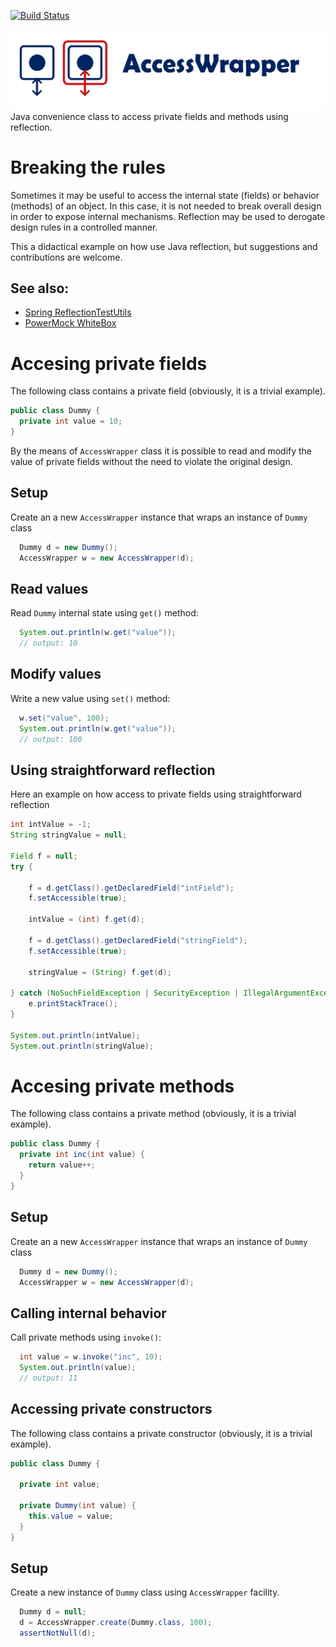 [![Build Status](https://travis-ci.org/mad4j/Access-Wrapper.svg?branch=master)](https://travis-ci.org/mad4j/Access-Wrapper)

![Access-Wrapper](resources/logo.png)
Java convenience class to access private fields and methods using reflection.

# Breaking the rules
Sometimes it may be useful to access the internal state (fields) or behavior (methods) of an object. In this case, it is not needed to break overall design in order to expose internal mechanisms. Reflection may be used to derogate design rules in a controlled manner.

This a didactical example on how use Java reflection, but suggestions and contributions are welcome.

## See also:
* [Spring ReflectionTestUtils](https://docs.spring.io/spring/docs/current/javadoc-api/org/springframework/test/util/ReflectionTestUtils.html)
* [PowerMock WhiteBox](https://github.com/jayway/powermock)

# Accesing private fields

The following class contains a private field (obviously, it is a trivial example).

```java
public class Dummy {
  private int value = 10;
}
```

By the means of `AccessWrapper` class it is possible to read and modify the value of private fields without the need to violate the original design.

## Setup
Create an a new `AccessWrapper` instance that wraps an instance of `Dummy` class

```java
  Dummy d = new Dummy();
  AccessWrapper w = new AccessWrapper(d);
```  

## Read values  
Read `Dummy` internal state using `get()` method:

```java
  System.out.println(w.get("value"));
  // output: 10
```

## Modify values
Write a new value using `set()` method:

```java
  w.set("value", 100);
  System.out.println(w.get("value"));
  // output: 100
```

## Using straightforward reflection
Here an example on how access to private fields using straightforward reflection

```java
int intValue = -1;
String stringValue = null;
		
Field f = null;
try {
	
	f = d.getClass().getDeclaredField("intField");
	f.setAccessible(true);
	
	intValue = (int) f.get(d);
	
	f = d.getClass().getDeclaredField("stringField");
	f.setAccessible(true);
	
	stringValue = (String) f.get(d);
	
} catch (NoSuchFieldException | SecurityException | IllegalArgumentException | IllegalAccessException e) {
	e.printStackTrace();
}

System.out.println(intValue);
System.out.println(stringValue);
```

# Accesing private methods

The following class contains a private method (obviously, it is a trivial example).

```java
public class Dummy {
  private int inc(int value) {
    return value++;
  }
}
```

## Setup
Create an a new `AccessWrapper` instance that wraps an instance of `Dummy` class

```java
  Dummy d = new Dummy();
  AccessWrapper w = new AccessWrapper(d);
```  

## Calling internal behavior
Call private methods using `invoke()`:

```java
  int value = w.invoke("inc", 10);
  System.out.println(value);
  // output: 11
```

## Accessing private constructors

The following class contains a private constructor (obviously, it is a trivial example).

```java
public class Dummy {

  private int value;

  private Dummy(int value) {
    this.value = value;
  }
}
```

## Setup

Create a new instance of `Dummy` class using `AccessWrapper` facility.

```java
  Dummy d = null;
  d = AccessWrapper.create(Dummy.class, 100);
  assertNotNull(d);
```
